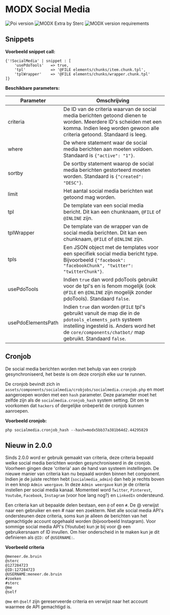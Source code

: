 # MODX Social Media
![Poi version](https://img.shields.io/badge/version-2.0.0-red.svg) ![MODX Extra by Sterc](https://img.shields.io/badge/checked%20by-Oetzie-blue.svg) ![MODX version requirements](https://img.shields.io/badge/modx%20version%20requirement-2.4%2B-brightgreen.svg)

## Snippets

**Voorbeeld snippet call:**

```
{'!SocialMedia' | snippet : [
    'usePdoTools'   => true,
    'tpl'           => '@FILE elements/chunks/item.chunk.tpl',
    'tplWrapper'    => '@FILE elements/chunks/wrapper.chunk.tpl'
]}
```

**Beschikbare parameters:**

| Parameter                  | Omschrijving                                                                 |
|----------------------------|------------------------------------------------------------------------------|
| criteria | De ID van de criteria waarvan de social media berichten getoond dienen te worden. Meerdere ID's scheiden met een komma. Indien leeg worden gewoon alle criteria getoond. Standaard is leeg. |
| where | De where statement waar de social media berichten aan moeten voldoen. Standaard is `{"active": "1"}`. |
| sortby | De sortby statement waarop de social media berichten gestorteerd moeten worden. Standaard is `{"created": "DESC"}`. |
| limit | Het aantal social media berichten wat getoond mag worden. |
| tpl | De template van een social media bericht. Dit kan een chunknaam, `@FILE` of `@INLINE` zijn. |
| tplWrapper | De template van de wrapper van de social media berichten. Dit kan een chunknaam, `@FILE` of `@INLINE` zijn. |
| tpls | Een JSON object met de templates voor een specifiek social media bericht type. Bijvoorbeeld `{"facebook": "facebookChunk", "twitter": "twitterChunk"}`. |
| usePdoTools | Indien `true` dan word pdoTools gebruikt voor de tpl's en is fenom mogelijk (ook `@FILE` en `@INLINE` zijn mogelijk zonder pdoTools). Standaard `false`. |
| usePdoElementsPath | Indien `true` dan worden `@FILE` tpl's gebruikt vanuit de map die in de `pdotools_elements_path` systeem instelling ingesteld is. Anders word het de `core/components/chatbot/` map gebruikt. Standaard `false`. |

## Cronjob

De social media berichten worden met behulp van een cronjob gesynchroniseerd, het beste is om deze cronjoh elke uur te runnen.

De cronjob bevindt zich in `assets/components/socialmedia/crobjobs/socialmedia.cronjob.php` en moet aangeroepen worden met een `hash` parameter. Deze parameter moet het zelfde zijn als de `socialmedia.cronjob_hash` system setting. Dit om te voorkomen dat `hackers` of dergelijke onbeperkt de cronjob kunnen aanroepen.

**Voorbeeld cronjob:**

```
php socialmedia.cronjob_hash --hash=modx5bb37a381b64d2.44295829
```

## Nieuw in 2.0.0

Sinds 2.0.0 word er gebruik gemaakt van criteria, deze criteria bepaald welke social media berichten worden gesynchroniseerd in de cronjob. Voorheen gingen deze 'criteria' aan de hand van systeem instellingen. De nieuwe manier van criteria kan nu bepaald worden binnen het component. Indien je de juiste rechten hebt (`socialmedia_admin`) dan heb je rechts boven in een knop `Admin weergave`.
In deze `Admin weergave` kun je de criteria instellen per social media kanaal. Momenteel word `Twitter`, `Pinterest`, `Youtube`, `Facebook`, `Instagram` (voor hoe lang nog?) en `LinkedIn` ondersteund.

Een criteria kan uit bepaalde delen bestaan, een `@` of een `#`. De @ verwijst naar een gebruiker en een # naar een zoekterm. Niet alle social media API's ondersteunen deze criteria, soms kun je alleen de berichten van het gemachtigde account opgehaald worden (bijvoorbeeld Instagram). Voor sommige social media API\'s (Youtube) kun je bij voor @ een gebruikersnaam of ID invullen. Om hier onderscheid in te maken kun je dit definieren als `@ID:` of `@USERNAME:`.

**Voorbeeld criteria**

```
@meneer.de.bruin
@sterc
@127284723
@ID:127284723
@USERNAME:meneer.de.bruin
#zoeken
#sterc
@me
@self
```

`@me` en `@self` zijn gereserveerde criteria en verwijst naar het account waarmee de API gemachtigd is.